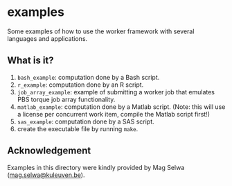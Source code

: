 # examples
Some examples of how to use the worker framework with several languages
and applications.

## What is it?
1. `bash_example`: computation done by a Bash script.
1. `r_example`: computation done by an R script.
1. `job_array_example`: example of submitting a worker job that emulates
    PBS torque job array functionality.
1. `matlab_example`: computation done by a Matlab script. (Note: this
    will use a license per concurrent work item, compile the Matlab
    script first!)
1. `sas_example`: computation done by a SAS script.
1. create the executable file by running `make`. 

## Acknowledgement
Examples in this directory were kindly provided by Mag Selwa
(mag.selwa@kuleuven.be).

